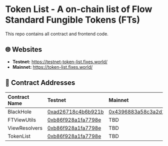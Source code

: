 # Token List - A on-chain list of Flow Standard Fungible Tokens (FTs)

This repo contains all contract and frontend code.

## 🌐 Websites

- **Testnet:** <https://testnet-token-list.fixes.world/>  
- **Mainnet:** <https://token-list.fixes.world/>

## 🔗 Contract Addresses

| Contract Name | Testnet | Mainnet |
| :------------ | :------ | :------ |
| BlackHole | [0xad26718c4b6b921b](https://contractbrowser.com/A.ad26718c4b6b921b.BlackHole) | [0x4396883a58c3a2d1](https://contractbrowser.com/A.4396883a58c3a2d1.BlackHole) |
| FTViewUtils | [0xb86f928a1fa7798e](https://contractbrowser.com/A.b86f928a1fa7798e.FTViewUtils) | TBD |
| ViewResolvers | [0xb86f928a1fa7798e](https://contractbrowser.com/A.b86f928a1fa7798e.ViewResolvers) | TBD |
| TokenList | [0xb86f928a1fa7798e](https://contractbrowser.com/A.b86f928a1fa7798e.TokenList) | TBD |

